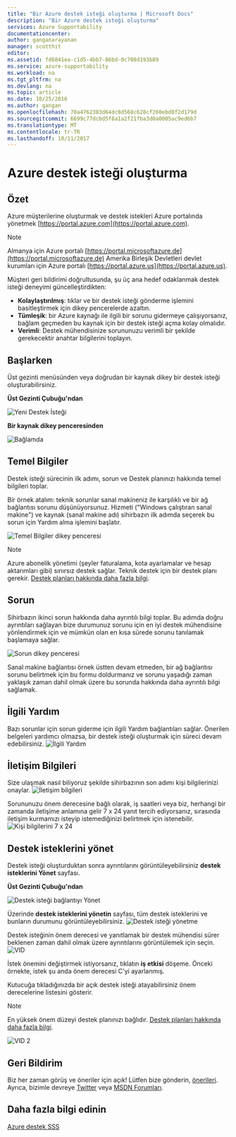 ```yaml
---
title: "Bir Azure destek isteği oluşturma | Microsoft Docs"
description: "Bir Azure destek isteği oluşturma"
services: Azure Supportability
documentationcenter: 
author: ganganarayanan
manager: scotthit
editor: 
ms.assetid: fd6841ea-c1d5-4bb7-86bd-0c708d193b89
ms.service: azure-supportability
ms.workload: na
ms.tgt_pltfrm: na
ms.devlang: na
ms.topic: article
ms.date: 10/25/2016
ms.author: gangan
ms.openlocfilehash: 70a4762383d64dc8d568c628cf260ebd8f2d179d
ms.sourcegitcommit: 6699c77dcbd5f8a1a2f21fba3d0a0005ac9ed6b7
ms.translationtype: MT
ms.contentlocale: tr-TR
ms.lasthandoff: 10/11/2017
---
```

# <a name="how-to-create-an-azure-support-request"></a>Azure destek isteği oluşturma
## <a name="summary"></a>Özet
Azure müşterilerine oluşturmak ve destek istekleri Azure portalında yönetmek [https://portal.azure.com](https://portal.azure.com).

> [!NOTE]
> Almanya için Azure portalı [https://portal.microsoftazure.de](https://portal.microsoftazure.de) Amerika Birleşik Devletleri devlet kurumları için Azure portalı [https://portal.azure.us](https://portal.azure.us).
> 
> 

Müşteri geri bildirimi doğrultusunda, şu üç ana hedef odaklanmak destek isteği deneyimi güncelleştirdikten:

* **Kolaylaştırılmış**: tıklar ve bir destek isteği gönderme işlemini basitleştirmek için dikey pencerelerde azaltın.
* **Tümleşik**: bir Azure kaynağı ile ilgili bir sorunu gidermeye çalışıyorsanız, bağlam geçmeden bu kaynak için bir destek isteği açma kolay olmalıdır.
* **Verimli**: Destek mühendisinize sorununuzu verimli bir şekilde gerekecektir anahtar bilgilerini toplayın.

## <a name="getting-started"></a>Başlarken
Üst gezinti menüsünden veya doğrudan bir kaynak dikey bir destek isteği oluşturabilirsiniz.

**Üst Gezinti Çubuğu'ndan**

![Yeni Destek İsteği](./media/how-to-create-azure-support-request/NewSupportRequest.png)

**Bir kaynak dikey penceresinden**

![Bağlamda](./media/how-to-create-azure-support-request/Incontext.png)

## <a name="basics"></a>Temel Bilgiler
Destek isteği sürecinin ilk adımı, sorun ve Destek planınızı hakkında temel bilgileri toplar.

Bir örnek atalım: teknik sorunlar sanal makineniz ile karşılıklı ve bir ağ bağlantısı sorunu düşünüyorsunuz.
Hizmeti ("Windows çalıştıran sanal makine") ve kaynak (sanal makine adı) sihirbazın ilk adımda seçerek bu sorun için Yardım alma işlemini başlatır.

![Temel Bilgiler dikey penceresi](./media/how-to-create-azure-support-request/Basics.png)

> [!NOTE]
> Azure abonelik yönetimi (şeyler faturalama, kota ayarlamalar ve hesap aktarımları gibi) sınırsız destek sağlar. Teknik destek için bir destek planı gerekir. [Destek planları hakkında daha fazla bilgi](https://azure.microsoft.com/support/plans).
> 
> 

## <a name="problem"></a>Sorun
Sihirbazın ikinci sorun hakkında daha ayrıntılı bilgi toplar. Bu adımda doğru ayrıntıları sağlayan bize durumunuz sorunu için en iyi destek mühendisine yönlendirmek için ve mümkün olan en kısa sürede sorunu tanılamak başlamaya sağlar.

![Sorun dikey penceresi](./media/how-to-create-azure-support-request/Problem.png)

Sanal makine bağlantısı örnek üstten devam etmeden, bir ağ bağlantısı sorunu belirtmek için bu formu doldurmanız ve sorunu yaşadığı zaman yaklaşık zaman dahil olmak üzere bu sorunda hakkında daha ayrıntılı bilgi sağlamak.

## <a name="related-help"></a>İlgili Yardım
Bazı sorunlar için sorun giderme için ilgili Yardım bağlantıları sağlar. Önerilen belgeleri yardımcı olmazsa, bir destek isteği oluşturmak için süreci devam edebilirsiniz.
![İlgili Yardım](./media/how-to-create-azure-support-request/RelatedHelp.png)

## <a name="contact-information"></a>İletişim Bilgileri
Size ulaşmak nasıl biliyoruz şekilde sihirbazının son adımı kişi bilgilerinizi onaylar.
![İletişim bilgileri](./media/how-to-create-azure-support-request/ContactInformation.png)

Sorununuzu önem derecesine bağlı olarak, iş saatleri veya biz, herhangi bir zamanda iletişime anlamına gelir 7 x 24 yanıt tercih ediyorsanız, sırasında iletişim kurmamızı isteyip istemediğinizi belirtmek için istenebilir.
![Kişi bilgilerini 7 x 24](./media/how-to-create-azure-support-request/ContactInformation-2.png)

## <a name="manage-support-requests"></a>Destek isteklerini yönet
Destek isteği oluşturduktan sonra ayrıntılarını görüntüleyebilirsiniz **destek isteklerini Yönet** sayfası.

**Üst Gezinti Çubuğu'ndan**

![Destek isteği bağlantıyı Yönet](./media/how-to-create-azure-support-request/ManageSupportRequest-link.png)

Üzerinde **destek isteklerini yönetin** sayfası, tüm destek isteklerini ve bunların durumunu görüntüleyebilirsiniz.
![Destek isteği yönetme](./media/how-to-create-azure-support-request/ManageSupportRequest.png)

Destek isteğinin önem derecesi ve yanıtlamak bir destek mühendisi sürer beklenen zaman dahil olmak üzere ayrıntılarını görüntülemek için seçin.
![VID](./media/how-to-create-azure-support-request/VID.png)

İstek önemini değiştirmek istiyorsanız, tıklatın **iş etkisi** döşeme. Önceki örnekte, istek şu anda önem derecesi C'yi ayarlanmış.

Kutucuğa tıkladığınızda bir açık destek isteği atayabilirsiniz önem derecelerine listesini gösterir.

> [!NOTE]
> En yüksek önem düzeyi destek planınızı bağlıdır. [Destek planları hakkında daha fazla bilgi](https://azure.microsoft.com/support/plans).
> 
> 

![VID 2](./media/how-to-create-azure-support-request/VID-2.png)

## <a name="feedback"></a>Geri Bildirim
Biz her zaman görüş ve öneriler için açık! Lütfen bize gönderin, [önerileri](https://feedback.azure.com/forums/266794-support-feedback). Ayrıca, bizimle devreye [Twitter](https://twitter.com/azuresupport) veya [MSDN Forumları](https://social.msdn.microsoft.com/Forums/azure).

## <a name="learn-more"></a>Daha fazla bilgi edinin
[Azure destek SSS](https://azure.microsoft.com/support/faq)

